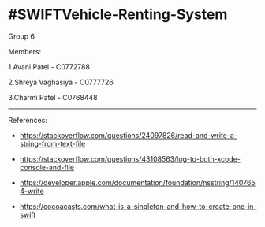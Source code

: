 #SWIFTVehicle-Renting-System
======

Group 6

Members:

1.Avani Patel - C0772788

2.Shreya Vaghasiya - C0777726

3.Charmi Patel - C0768448

-----------

References:

* https://stackoverflow.com/questions/24097826/read-and-write-a-string-from-text-file

* https://stackoverflow.com/questions/43108563/log-to-both-xcode-console-and-file

* https://developer.apple.com/documentation/foundation/nsstring/1407654-write

* https://cocoacasts.com/what-is-a-singleton-and-how-to-create-one-in-swift


